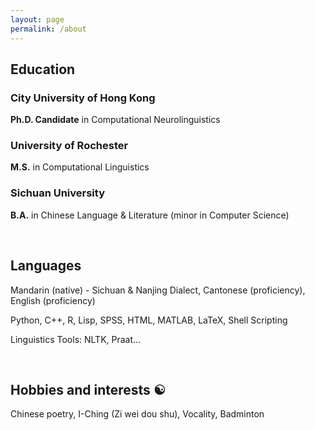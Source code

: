 ```yaml
---
layout: page
permalink: /about
---
```

## Education

### City University of Hong Kong
__Ph.D. Candidate__ in Computational Neurolinguistics

### University of Rochester
__M.S.__ in Computational Linguistics

### Sichuan University
__B.A.__ in Chinese Language & Literature  (minor in Computer Science)

<br>


## Languages

Mandarin (native) - Sichuan & Nanjing Dialect, Cantonese (proficiency), English (proficiency)

Python, C++, R, Lisp, SPSS, HTML, MATLAB, LaTeX, Shell Scripting

Linguistics Tools: NLTK, Praat...

<br>

## Hobbies and interests ☯️

Chinese poetry, I-Ching (Zi wei dou shu), Vocality, Badminton
